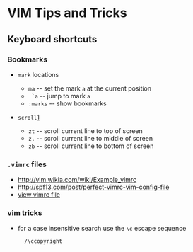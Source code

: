 VIM Tips and Tricks
===================



## Keyboard shortcuts

### Bookmarks

* `mark` locations

 	+ `ma` -- set the mark `a` at the current position
 	+ `` `a`` -- jump to mark `a`
	+ `:marks` -- show bookmarks
	
* `scroll`[1](http://vimdoc.sourceforge.net/htmldoc/scroll.html)

	+ `zt` -- scroll current line to top of screen
	+ `z.` -- scroll current line to middle of screen
	+ `zb` -- scroll current line to bottom of screen

### `.vimrc` files

- http://vim.wikia.com/wiki/Example_vimrc
- http://spf13.com/post/perfect-vimrc-vim-config-file
- [view vimrc file](http://vim.wikia.com/wiki/Open_vimrc_file)

### vim tricks

* for a case insensitive search use the `\c` escape sequence

		/\ccopyright

